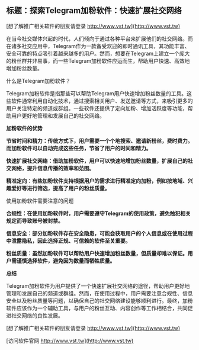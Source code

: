 ## **标题：探索Telegram加粉软件：快速扩展社交网络**

[想了解推广相关软件的朋友请登录 http://www.vst.tw](http://www.vst.tw)

在当今社交媒体兴起的时代，人们倾向于通过各种平台来扩展他们的社交网络。而在诸多社交应用中，Telegram作为一款备受欢迎的即时通讯工具，其功能丰富、安全可靠的特点吸引着越来越多的用户。然而，想要在Telegram上建立一个庞大的粉丝群并非易事，而一些Telegram加粉软件应运而生，帮助用户快速、高效地增加粉丝数量。

什么是Telegram加粉软件？

Telegram加粉软件是指那些可以帮助Telegram用户快速增加粉丝数量的工具。这些软件通常利用自动化技术，通过搜索相关用户、发送邀请等方式，来吸引更多的用户关注特定的频道或群组。一些软件还提供了定向加粉、增加活跃度等功能，帮助用户更好地管理和发展自己的社交网络。

**加粉软件的优势**

**节省时间和精力：传统方式下，用户需要一个个地搜索、邀请新粉丝，费时费力。而加粉软件可以自动完成这些任务，节省了用户的时间和精力。**

**快速扩展社交网络：借助加粉软件，用户可以快速地增加粉丝数量，扩展自己的社交网络，提升信息传播的效率和范围。**

**精准定向：有些加粉软件支持根据用户的需求进行精准定向加粉，例如按地域、兴趣爱好等进行筛选，提高了用户的粉丝质量。**

使用加粉软件需要注意的问题

**合规性：在使用加粉软件时，用户需要遵守Telegram的使用政策，避免触犯相关规定而导致账号被封禁。**

**信息安全：部分加粉软件存在安全隐患，可能会获取用户的个人信息或在使用过程中泄露隐私，因此选择正规、可信赖的软件至关重要。**

**粉丝质量：虽然加粉软件可以帮助用户快速增加粉丝数量，但质量却难以保证。用户需谨慎选择软件，避免因为数量而牺牲质量。**

**总结**

Telegram加粉软件为用户提供了一个快速扩展社交网络的途径，帮助用户更好地管理和发展自己的频道或群组。然而，在使用过程中，用户需要注意合规性、信息安全以及粉丝质量等问题，以确保自己的社交网络建设能够顺利进行。最终，加粉软件应该作为一个辅助工具，与用户的粉丝互动、内容创作等工作相结合，共同促进社交网络的良性发展。

[想了解推广相关软件的朋友请登录 http://www.vst.tw](http://www.vst.tw)


[访问软件官网 http://www.vst.tw](http://www.vst.tw)
